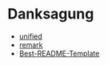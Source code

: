 # Danksagung

- [unified](https://unifiedjs.com/)
- [remark](https://github.com/remarkjs)
- [Best-README-Template](https://github.com/othneildrew/Best-README-Template)
